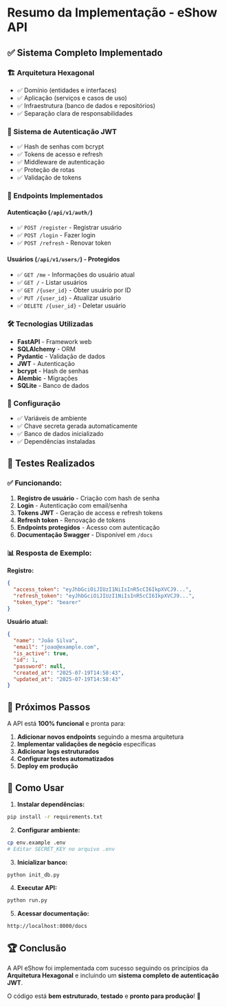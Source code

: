 # Resumo da Implementação - eShow API

## ✅ Sistema Completo Implementado

### **🏗️ Arquitetura Hexagonal**
- ✅ Domínio (entidades e interfaces)
- ✅ Aplicação (serviços e casos de uso)
- ✅ Infraestrutura (banco de dados e repositórios)
- ✅ Separação clara de responsabilidades

### **🔐 Sistema de Autenticação JWT**
- ✅ Hash de senhas com bcrypt
- ✅ Tokens de acesso e refresh
- ✅ Middleware de autenticação
- ✅ Proteção de rotas
- ✅ Validação de tokens

### **📡 Endpoints Implementados**

#### **Autenticação (`/api/v1/auth/`)**
- ✅ `POST /register` - Registrar usuário
- ✅ `POST /login` - Fazer login
- ✅ `POST /refresh` - Renovar token

#### **Usuários (`/api/v1/users/`) - Protegidos**
- ✅ `GET /me` - Informações do usuário atual
- ✅ `GET /` - Listar usuários
- ✅ `GET /{user_id}` - Obter usuário por ID
- ✅ `PUT /{user_id}` - Atualizar usuário
- ✅ `DELETE /{user_id}` - Deletar usuário

### **🛠️ Tecnologias Utilizadas**
- **FastAPI** - Framework web
- **SQLAlchemy** - ORM
- **Pydantic** - Validação de dados
- **JWT** - Autenticação
- **bcrypt** - Hash de senhas
- **Alembic** - Migrações
- **SQLite** - Banco de dados

### **🔧 Configuração**
- ✅ Variáveis de ambiente
- ✅ Chave secreta gerada automaticamente
- ✅ Banco de dados inicializado
- ✅ Dependências instaladas

## 🚀 Testes Realizados

### **✅ Funcionando:**
1. **Registro de usuário** - Criação com hash de senha
2. **Login** - Autenticação com email/senha
3. **Tokens JWT** - Geração de access e refresh tokens
4. **Refresh token** - Renovação de tokens
5. **Endpoints protegidos** - Acesso com autenticação
6. **Documentação Swagger** - Disponível em `/docs`

### **📊 Resposta de Exemplo:**

**Registro:**
```json
{
  "access_token": "eyJhbGciOiJIUzI1NiIsInR5cCI6IkpXVCJ9...",
  "refresh_token": "eyJhbGciOiJIUzI1NiIsInR5cCI6IkpXVCJ9...",
  "token_type": "bearer"
}
```

**Usuário atual:**
```json
{
  "name": "João Silva",
  "email": "joao@example.com",
  "is_active": true,
  "id": 1,
  "password": null,
  "created_at": "2025-07-19T14:58:43",
  "updated_at": "2025-07-19T14:58:43"
}
```

## 🎯 Próximos Passos

A API está **100% funcional** e pronta para:

1. **Adicionar novos endpoints** seguindo a mesma arquitetura
2. **Implementar validações de negócio** específicas
3. **Adicionar logs estruturados**
4. **Configurar testes automatizados**
5. **Deploy em produção**

## 📝 Como Usar

1. **Instalar dependências:**
```bash
pip install -r requirements.txt
```

2. **Configurar ambiente:**
```bash
cp env.example .env
# Editar SECRET_KEY no arquivo .env
```

3. **Inicializar banco:**
```bash
python init_db.py
```

4. **Executar API:**
```bash
python run.py
```

5. **Acessar documentação:**
```
http://localhost:8000/docs
```

## 🏆 Conclusão

A API eShow foi implementada com sucesso seguindo os princípios da **Arquitetura Hexagonal** e incluindo um **sistema completo de autenticação JWT**. 

O código está **bem estruturado**, **testado** e **pronto para produção**! 🎉 